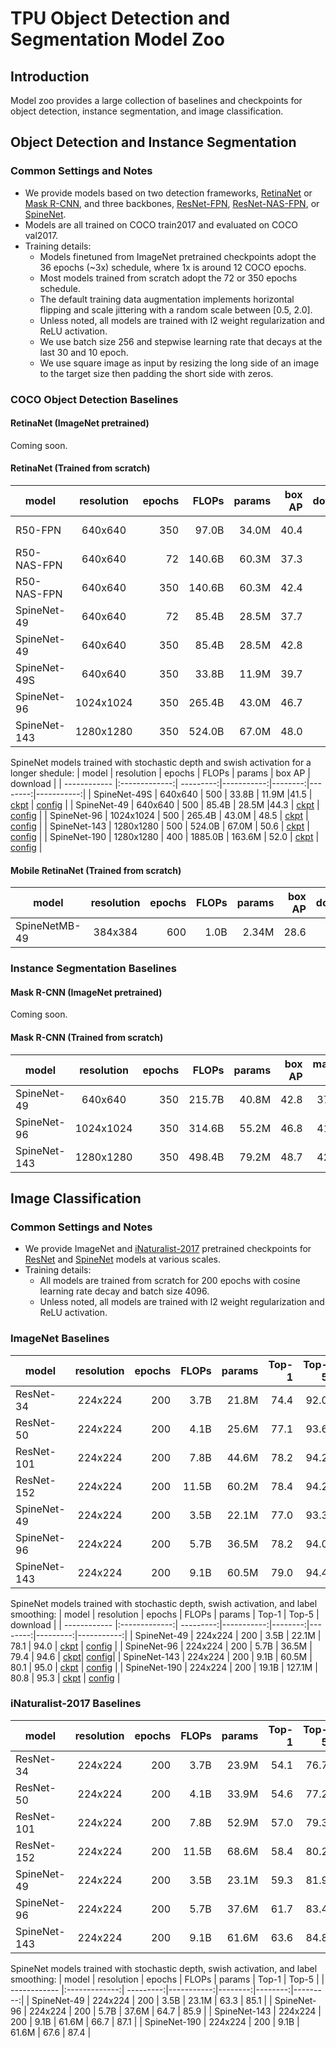 # TPU Object Detection and Segmentation Model Zoo

## Introduction
Model zoo provides a large collection of baselines and checkpoints for object detection, instance segmentation, and image classification.

## Object Detection and Instance Segmentation
### Common Settings and Notes
* We provide models based on two detection frameworks, [RetinaNet](https://arxiv.org/abs/1708.02002) or [Mask R-CNN](https://arxiv.org/abs/1703.06870), and three backbones, [ResNet-FPN](https://arxiv.org/abs/1612.03144), [ResNet-NAS-FPN](https://arxiv.org/abs/1904.07392), or [SpineNet](https://arxiv.org/abs/1912.05027).
* Models are all trained on COCO train2017 and evaluated on COCO val2017.
* Training details:
  * Models finetuned from ImageNet pretrained checkpoints adopt the 36 epochs (~3x) schedule, where 1x is around 12 COCO epochs.
  * Most models trained from scratch adopt the 72 or 350 epochs schedule.
  * The default training data augmentation implements horizontal flipping and scale jittering with a random scale between [0.5, 2.0].
  * Unless noted, all models are trained with l2 weight regularization and ReLU activation.
  * We use batch size 256 and stepwise learning rate that decays at the last 30 and 10 epoch.
  * We use square image as input by resizing the long side of an image to the target size then padding the short side with zeros.

### COCO Object Detection Baselines
#### RetinaNet (ImageNet pretrained)
Coming soon.

#### RetinaNet (Trained from scratch)
| model        | resolution    | epochs  | FLOPs      | params  |  box AP |   download |
| ------------ |:-------------:| ---------:|-----------:|--------:|--------:|-----------:|
| R50-FPN      | 640x640       |    350    | 97.0B | 34.0M | 40.4 |[ckpt](https://storage.cloud.google.com/cloud-tpu-checkpoints/detection/retinanet/r50-fpn.tar.gz?organizationId=433637338589) \| config|
| R50-NAS-FPN  | 640x640       |    72     | 140.6B | 60.3M | 37.3 | N/A |
| R50-NAS-FPN  | 640x640       |    350    | 140.6B | 60.3M | 42.4 |[ckpt](https://storage.cloud.google.com/cloud-tpu-checkpoints/detection/retinanet/r50-nasfpn.tar.gz?organizationId=433637338589) \| config|
| SpineNet-49  | 640x640       |    72     | 85.4B| 28.5M |37.7| N/A |
| SpineNet-49  | 640x640       |    350    | 85.4B| 28.5M |42.8|[ckpt](https://storage.cloud.google.com/cloud-tpu-checkpoints/detection/retinanet/spinenet-49.tar.gz?organizationId=433637338589) \| [config](https://github.com/tensorflow/tpu/blob/master/models/official/detection/configs/spinenet/spinenet49_retinanet.yaml) |
| SpineNet-49S | 640x640     |    350    | 33.8B | 11.9M | 39.7 | [ckpt](https://storage.cloud.google.com/cloud-tpu-checkpoints/detection/retinanet/spinenet-49S.tar.gz?organizationId=433637338589) \| [config](https://github.com/tensorflow/tpu/blob/master/models/official/detection/configs/spinenet/spinenet49S_retinanet.yaml) |
| SpineNet-96  | 1024x1024     |    350    | 265.4B | 43.0M | 46.7 | [ckpt](https://storage.cloud.google.com/cloud-tpu-checkpoints/detection/retinanet/spinenet-96.tar.gz?organizationId=433637338589) \| [config](https://github.com/tensorflow/tpu/blob/master/models/official/detection/configs/spinenet/spinenet96_retinanet.yaml) |
| SpineNet-143 | 1280x1280     |    350    | 524.0B | 67.0M | 48.0 | [ckpt](https://storage.cloud.google.com/cloud-tpu-checkpoints/detection/retinanet/spinenet-143.tar.gz?organizationId=433637338589) \| [config](https://github.com/tensorflow/tpu/blob/master/models/official/detection/configs/spinenet/spinenet143_retinanet.yaml) |


SpineNet models trained with stochastic depth and swish activation for a longer shedule:
| model        | resolution    | epochs  | FLOPs      | params  |  box AP |   download |
| ------------ |:-------------:| ---------:|-----------:|--------:|--------:|-----------:|
| SpineNet-49S | 640x640       |    500    | 33.8B  | 11.9M |41.5  | [ckpt](https://storage.cloud.google.com/cloud-tpu-checkpoints/detection/retinanet/spinenet-49S-best.tar.gz?organizationId=433637338589) \| [config](https://github.com/tensorflow/tpu/blob/master/models/official/detection/configs/spinenet/spinenet49S_retinanet.yaml) |
| SpineNet-49  | 640x640       |    500    | 85.4B  | 28.5M |44.3  | [ckpt](https://storage.cloud.google.com/cloud-tpu-checkpoints/detection/retinanet/spinenet-49-best.tar.gz?organizationId=433637338589) \| [config](https://github.com/tensorflow/tpu/blob/master/models/official/detection/configs/spinenet/spinenet49_retinanet.yaml) |
| SpineNet-96  | 1024x1024     |    500    | 265.4B | 43.0M | 48.5 | [ckpt](https://storage.cloud.google.com/cloud-tpu-checkpoints/detection/retinanet/spinenet-96-best.tar.gz?organizationId=433637338589) \| [config](https://github.com/tensorflow/tpu/blob/master/models/official/detection/configs/spinenet/spinenet96_retinanet.yaml) |
| SpineNet-143 | 1280x1280     |    500    | 524.0B | 67.0M | 50.6 | [ckpt](https://storage.cloud.google.com/cloud-tpu-checkpoints/detection/retinanet/spinenet-143-best.tar.gz?organizationId=433637338589) \| [config](https://github.com/tensorflow/tpu/blob/master/models/official/detection/configs/spinenet/spinenet143_retinanet.yaml) |
| SpineNet-190 | 1280x1280     |    400    | 1885.0B | 163.6M | 52.0 | [ckpt](https://storage.cloud.google.com/cloud-tpu-checkpoints/detection/retinanet/spinenet-190-best.tar.gz?organizationId=433637338589) \| [config](https://github.com/tensorflow/tpu/blob/master/models/official/detection/configs/spinenet/spinenet190_retinanet.yaml) |

#### Mobile RetinaNet (Trained from scratch)
| model           | resolution    | epochs   | FLOPs      | params  |  box AP |   download |
| --------------- |:-------------:| ----------:|-----------:|--------:|--------:|-----------:|
| SpineNetMB-49   | 384x384       |    600     | 1.0B | 2.34M | 28.6 | [ckpt](https://storage.cloud.google.com/cloud-tpu-checkpoints/detection/retinanet/spinenetmbconv-49-best.tar.gz?organizationId=433637338589) \| [config](https://github.com/tensorflow/tpu/blob/master/models/official/detection/configs/spinenet/spinenet-mbconv49_retinanet.yaml) |

### Instance Segmentation Baselines
#### Mask R-CNN (ImageNet pretrained)
Coming soon.

#### Mask R-CNN (Trained from scratch)
| model        | resolution    | epochs  | FLOPs      | params  |  box AP |  mask AP  |   download |
| ------------ |:-------------:| ---------:|-----------:|--------:|--------:|-----------:|-----------:|
| SpineNet-49  | 640x640       |    350    | 215.7B | 40.8M | 42.8 | 37.8 | [ckpt](https://storage.cloud.google.com/cloud-tpu-checkpoints/detection/maskrcnn/spinenet-49.tar.gz?organizationId=433637338589) \| [config](https://github.com/tensorflow/tpu/blob/master/models/official/detection/configs/spinenet/spinenet49_mrcnn.yaml) |
| SpineNet-96  | 1024x1024     |    350    | 314.6B | 55.2M | 46.8 | 41.2 | [ckpt](https://storage.cloud.google.com/cloud-tpu-checkpoints/detection/maskrcnn/spinenet-96.tar.gz?organizationId=433637338589) \| [config](https://github.com/tensorflow/tpu/blob/master/models/official/detection/configs/spinenet/spinenet96_mrcnn.yaml) |
| SpineNet-143 | 1280x1280     |    350    | 498.4B | 79.2M | 48.7 | 42.6 | [ckpt](https://storage.cloud.google.com/cloud-tpu-checkpoints/detection/maskrcnn/spinenet-143.tar.gz?organizationId=433637338589) \| [config](https://github.com/tensorflow/tpu/blob/master/models/official/detection/configs/spinenet/spinenet143_mrcnn.yaml) |


## Image Classification
### Common Settings and Notes
* We provide ImageNet and [iNaturalist-2017](https://arxiv.org/abs/1707.06642) pretrained checkpoints for [ResNet](https://arxiv.org/abs/1512.03385) and [SpineNet](https://arxiv.org/abs/1912.05027) models at various scales.
* Training details:
  * All models are trained from scratch for 200 epochs with cosine learning rate decay and batch size 4096.
  * Unless noted, all models are trained with l2 weight regularization and ReLU activation.

### ImageNet Baselines
| model        | resolution    | epochs  | FLOPs      | params  |  Top-1  |  Top-5   |   download |
| ------------ |:-------------:| ---------:|-----------:|--------:|--------:|---------:|-----------:|
| ResNet-34    | 224x224       |    200    | 3.7B | 21.8M | 74.4 | 92.0 | [ckpt](https://storage.cloud.google.com/cloud-tpu-checkpoints/detection/classification/resnet-34-imagenet.tar.gz?organizationId=433637338589) \| config|
| ResNet-50    | 224x224       |    200    | 4.1B | 25.6M | 77.1 | 93.6 | [ckpt](https://storage.cloud.google.com/cloud-tpu-checkpoints/detection/classification/resnet-34-imagenet.tar.gz?organizationId=433637338589) \| config|
| ResNet-101   | 224x224       |    200    | 7.8B | 44.6M | 78.2 | 94.2 | [ckpt](https://storage.cloud.google.com/cloud-tpu-checkpoints/detection/classification/resnet-101-imagenet.tar.gz?organizationId=433637338589) \| config |
| ResNet-152   | 224x224       |    200    | 11.5B | 60.2M | 78.4 | 94.2 | [ckpt](https://storage.cloud.google.com/cloud-tpu-checkpoints/detection/classification/resnet-152-imagenet.tar.gz?organizationId=433637338589) \| config |
| SpineNet-49  | 224x224       |    200    | 3.5B | 22.1M | 77.0 | 93.3 | [ckpt](https://storage.cloud.google.com/cloud-tpu-checkpoints/detection/classification/spinenet-49-imagenet.tar.gz?organizationId=433637338589) \| [config](https://github.com/tensorflow/tpu/blob/master/models/official/detection/configs/spinenet/spinenet49_classification.yaml)|
| SpineNet-96  | 224x224       |    200    | 5.7B | 36.5M | 78.2 | 94.0 | [ckpt](https://storage.cloud.google.com/cloud-tpu-checkpoints/detection/classification/spinenet-96-imagenet.tar.gz?organizationId=433637338589) \| [config](https://github.com/tensorflow/tpu/blob/master/models/official/detection/configs/spinenet/spinenet96_classification.yaml)|
| SpineNet-143 | 224x224       |    200    | 9.1B | 60.5M | 79.0 | 94.4 | [ckpt](https://storage.cloud.google.com/cloud-tpu-checkpoints/detection/classification/spinenet-143-imagenet.tar.gz?organizationId=433637338589)\| [config](https://github.com/tensorflow/tpu/blob/master/models/official/detection/configs/spinenet/spinenet143_classification.yaml)|

SpineNet models trained with stochastic depth, swish activation, and label smoothing:
| model        | resolution    | epochs  | FLOPs      | params  |  Top-1  |  Top-5   |   download |
| ------------ |:-------------:| ---------:|-----------:|--------:|--------:|---------:|-----------:|
| SpineNet-49  | 224x224       |    200    | 3.5B | 22.1M | 78.1 | 94.0 | [ckpt](https://storage.cloud.google.com/cloud-tpu-checkpoints/detection/classification/spinenet-49-best-imagenet.tar.gz?organizationId=433637338589) \| [config](https://github.com/tensorflow/tpu/blob/master/models/official/detection/configs/spinenet/spinenet49_classification.yaml) |
| SpineNet-96  | 224x224       |    200    | 5.7B | 36.5M | 79.4 | 94.6 | [ckpt](https://storage.cloud.google.com/cloud-tpu-checkpoints/detection/classification/spinenet-96-best-imagenet.tar.gz?organizationId=433637338589)\| [config](https://github.com/tensorflow/tpu/blob/master/models/official/detection/configs/spinenet/spinenet96_classification.yaml)|
| SpineNet-143 | 224x224       |    200    | 9.1B | 60.5M | 80.1 | 95.0 | [ckpt](https://storage.cloud.google.com/cloud-tpu-checkpoints/detection/classification/spinenet-143-best-imagenet.tar.gz?organizationId=433637338589) \| [config](https://github.com/tensorflow/tpu/blob/master/models/official/detection/configs/spinenet/spinenet143_classification.yaml) |
| SpineNet-190 | 224x224       |    200    | 19.1B | 127.1M | 80.8 | 95.3 | [ckpt](https://storage.cloud.google.com/cloud-tpu-checkpoints/detection/classification/spinenet-190-best-imagenet.tar.gz?organizationId=433637338589) \| [config](https://github.com/tensorflow/tpu/blob/master/models/official/detection/configs/spinenet/spinenet190_classification.yaml) |

### iNaturalist-2017 Baselines
| model        | resolution    | epochs  | FLOPs      | params  |  Top-1  |  Top-5   |
| ------------ |:-------------:| ---------:|-----------:|--------:|--------:|---------:|
| ResNet-34    | 224x224       |    200    | 3.7B | 23.9M | 54.1 | 76.7 |
| ResNet-50    | 224x224       |    200    | 4.1B | 33.9M | 54.6 | 77.2 |
| ResNet-101   | 224x224       |    200    | 7.8B | 52.9M | 57.0 | 79.3 |
| ResNet-152   | 224x224       |    200    | 11.5B | 68.6M | 58.4 | 80.2 |
| SpineNet-49  | 224x224       |    200    | 3.5B | 23.1M | 59.3 | 81.9 |
| SpineNet-96  | 224x224       |    200    | 5.7B | 37.6M | 61.7 | 83.4 |
| SpineNet-143 | 224x224       |    200    | 9.1B | 61.6M | 63.6 | 84.8 |

SpineNet models trained with stochastic depth, swish activation, and label smoothing:
| model        | resolution    | epochs  | FLOPs      | params  |  Top-1  |  Top-5   |
| ------------ |:-------------:| ---------:|-----------:|--------:|--------:|---------:|
| SpineNet-49  | 224x224       |    200    | 3.5B | 23.1M | 63.3 | 85.1 |
| SpineNet-96  | 224x224       |    200    | 5.7B | 37.6M | 64.7 | 85.9 |
| SpineNet-143 | 224x224       |    200    | 9.1B | 61.6M | 66.7 | 87.1 |
| SpineNet-190 | 224x224       |    200    | 9.1B | 61.6M | 67.6 | 87.4 |
